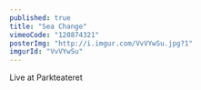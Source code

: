 ```yaml
---
published: true
title: "Sea Change"
vimeoCode: "120874321"
posterImg: "http://i.imgur.com/VvVYwSu.jpg?1"
imgurId: "VvVYwSu"
---
```


 Live at Parkteateret